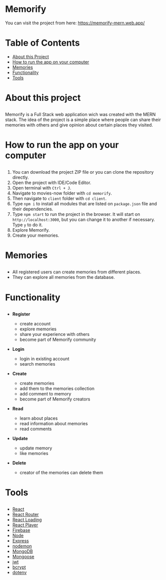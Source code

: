 # Memorify

You can visit the project from here: https://memorify-mern.web.app/

# Table of Contents
  - <a href="#about">About this Project</a>
  - <a href="#howtorun">How to run the app on your computer</a>
  - <a href="#memories">Memories</a>
  - <a href="#functionality">Functionality</a>
  - <a href="#tools">Tools</a>

# <p id="about">About this project</p>

Memorify is a Full Stack web application wich was created with the MERN stack. The idea of the project is a simple place where people can share their memories with others and give opinion about certain places they visited.

# <p id="howtorun">How to run the app on your computer</p>

1. You can download the project ZIP file or you can clone the repository directly.
2. Open the project with IDE/Code Editor.
3. Open terminal with `Ctrl + J`.
4. Navigate to movies-now folder with `cd memorify`.
4. Then navigate to `client` folder with `cd client`.
5. Type `npm i` to install all modules that are listed on `package.json` file and their dependencies.
6. Type `npm start` to run the project in the browser. It will start on `http://localhost:3000`, but you can change it to another if necessary. Type `y` to do it.
7. Explore Memorify.
8. Create your memories.

# <p id="memories">Memories</p>

- All registered users can create memories from different places.
- They can explore all memories from the database.

# <p id="functionality">Functionality</p>

- <strong>Register</strong>
  - create account
  - explore memories
  - share your experience with others
  - become part of Memorify community

- <strong>Login</strong>
  - login in existing account
  - search memories

- <strong>Create</strong>
  - create memories
  - add them to the memories collection
  - add comment to memory
  - become part of Memorify creators

- <strong>Read</strong>
    - learn about places
    - read information about memories
    - read comments

- <strong>Update</strong>
    - update memory
    - like memories

- <strong>Delete</strong>
    - creator of the memories can delete them

# <p id="tools">Tools</p>

 - <a href="https://reactjs.org/">React</a>
  - <a href="https://reactrouter.com/">React Router</a>
  - <a href="https://www.npmjs.com/package/react-loading">React Loading</a>
  - <a href="https://www.npmjs.com/package/react-player">React Player</a>
  - <a href="https://firebase.google.com/">Firebase</a>
  - <a href="https://nodejs.org/en/">Node</a>
  - <a href="https://expressjs.com/">Express</a>
  - <a href="https://www.npmjs.com/package/nodemon">nodemon</a>
  - <a href="https://www.mongodb.com/">MongoDB</a>
  - <a href="https://mongoosejs.com/">Mongoose</a>
  - <a href="https://jwt.io/">jwt</a>
  - <a href="https://www.npmjs.com/package/bcrypt">bcrypt</a>
  - <a href="https://www.npmjs.com/package/dotenv">dotenv</a>